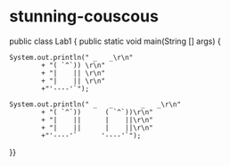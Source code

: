 # stunning-couscous
public class Lab1 {
public static void main(String [] args) {

	System.out.println(" _   _\r\n"
			+ "( `^`)) \r\n"
			+ "|    || \r\n"
			+ "|    || \r\n"
			+"'----'`");
	
	System.out.println(" _   _       _   _\r\n"
			+ "( `^`))      ( `^`))\r\n"
			+ "|    ||      |    ||\r\n"
			+ "|    ||      |    ||\r\n"
			+"'----'`      '----'`");
	
	



}}
